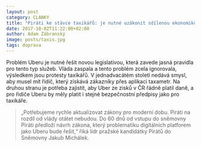 ```yaml
---
layout: post
category: CLANKY
title: "Piráti ke stávce taxikářů: je nutné uzákonit sdílenou ekonomiku"
date: 2017-10-02T11:22:00+02:00
author: Adam Zábranský
image: posts/taxis.jpg
tags: doprava
---
```


Problém Uberu je nutné řešit novou legislativou, která zavede jasná pravidla pro tento typ služeb. Vláda zaspala a tento problém zcela ignorovala, výsledkem jsou protesty taxikářů. V jednadvacátém století nedává smysl, aby musel mít řidič, který získává zákazníky přes aplikaci taxametr. Na druhou stranu je potřeba zajistit, aby Uber ze zisků v ČR řádně platil daně, a pro řidiče Uberu by měly platit i stejné bezpečnostní předpisy jako pro taxikáře.

> „Potřebujeme rychle aktualizovat zákony pro moderní dobu. Piráti na rozdíl od vlády otátet nebudou. Do 60 dnů od vstupu do sněmovny Piráti předloží návrh zákona, který problematiku digitálních platforem jako Uberu bude řešit,“ říká lídr pražské kandidátky Pirátů do Sněmovny Jakub Michálek.
